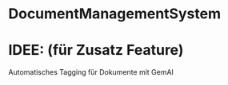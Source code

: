 # DocumentManagementSystem

# IDEE: (für Zusatz Feature)

Automatisches Tagging für Dokumente mit GemAI
